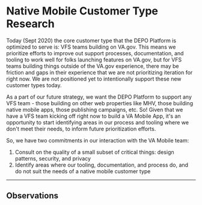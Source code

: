 # Native Mobile Customer Type Research

Today (Sept 2020) the core customer type that the DEPO Platform is optimized to serve is: VFS teams building on VA.gov. This means we prioritize efforts to improve out support processes, documentation, and tooling to work well for folks launching features on VA.gov, but for VFS teams building things outside of the VA.gov experience, there may be friction and gaps in their experience that we are not prioritizing iteration for right now. We are not positioned yet to intentionally support these new customer types today.

As a part of our future strategy, we want the DEPO Platform to support any VFS team - those building on other web properties like MHV, those building native mobile apps, those publishing campaigns, etc. So! Given that we have a VFS team kicking off right now to build a VA Mobile App, it's an opportunity to start identifying areas in our process and tooling where we don't meet their needs, to inform future prioritization efforts.

So, we have two commitments in our interaction with the VA Mobile team:

1) Consult on the quality of a small subset of critical things: design patterns, security, and privacy
2) Identify areas where our tooling, documentation, and process do, and do not suit the needs of a native mobile customer type

---

## Observations

